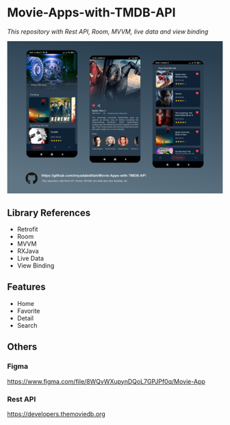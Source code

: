 # Movie-Apps-with-TMDB-API
 _This repository with Rest API, Room, MVVM, live data and view binding_

![alt text](https://raw.githubusercontent.com/irsyadabdillah/Movie-Apps-with-TMDB-API/master/asset/Movie%20App.png)

## Library References

- Retrofit
- Room
- MVVM
- RXJava
- Live Data
- View Binding

## Features

- Home
- Favorite
- Detail
- Search

## Others
### Figma
https://www.figma.com/file/8WQvWXupynDQoL7GPJPf0q/Movie-App
### Rest API
https://developers.themoviedb.org